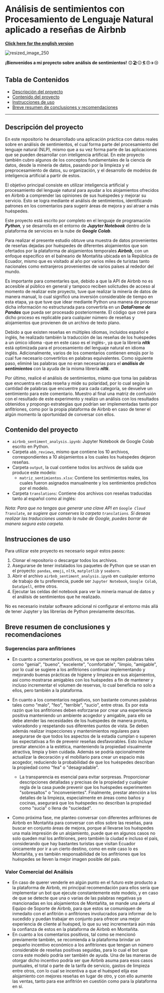 # Análisis de sentimientos con Procesamiento de Lenguaje Natural aplicado a reseñas de Airbnb 

[**Click here for the english version**](https://github.com/carlos-calderon-cabezas/airbnb-sentiment-analysis/blob/main/README_EN.md)

![resized_image_250](https://github.com/user-attachments/assets/745d3055-36a5-4a3e-9741-8ea364b179dd)

**¡Bienvenidos a mi proyecto sobre análisis de sentimientos!** 😊🏖️😐🏄😠✈️😢

## Tabla de Contenidos

- [Descripción del proyecto](#descripción-del-proyecto)
- [Contenido del proyecto](#contenido-del-proyecto)
- [Instrucciones de uso](#instrucciones-de-uso)
- [Breve resumen de conclusiones y recomendaciones](#breve-resumen-de-conclusiones-y-recomendaciones)


---

## Descripción del proyecto

En este repositorio he desarrollado una aplicación práctica con datos reales sobre en análisis de sentimientos, el cual forma parte del procesamiento del lenguaje natural (NLP), mismo que a su vez forma parte de las aplicaciones que se pueden desarrollar con inteligencia artificial. En este proyecto también cubro algunos de los conceptos fundamentales de la ciencia de datos, desde la minería de datos, pasando por la limpieza y el preprocesamiento de datos, su organización, y el desarrollo de modelos de inteligencia artificial a partir de estos.

El objetivo principal consiste en utilizar inteligencia artificial y procesamiento del lenguaje natural para ayudar a los alojamientos ofrecidos en Airbnb a comprender las opiniones de sus huéspedes y mejorar su servicio. Esto se logra mediante el análisis de sentimientos, identificando patrones en los comentarios para sugerir áreas de mejora y así atraer a más huéspedes.

Este proyecto está escrito por completo en el lenguaje de programación ***Python***, y se desarrolla en el entorno de ***Jupyter Notebook*** dentro de la plataforma de servicios en la nube de ***Google Colab***.

Para realizar el presente estudio obtuve una muestra de datos provenientes de reseñas dejadas por huéspedes de diferentes alojamientos que son ofertados por la plataforma de alojamientos temporales ***Airbnb***, con un enfoque específico en el balneario de Montañita ubicada en la República de Ecuador, mismo que es visitado al año por varios miles de turistas tanto nacionales como extranjeros provenientes de varios países al rededor del mundo.

Es importante para comentarles que, debido a que la API de Airbnb no es accesible al público en general y tampoco reciben solictudes de acceso al momento de realizar este proyecto, tuve que realizar la minería de datos de manera manual, lo cual significó una inversión considerable de tiempo en esta etapa, ya que tuve que idear mediante Python una manera de procesar dicha información no estructurada para convertirla en un ***DataFrame de Pandas*** que pueda ser procesado posteriormente. El código que creé para dicho proceso es replicable para cualquier número de reseñas y alojamientos que provienen de un archivo de texto plano.

Debido a que existen reseñas en múltiples idiomas, incluidos español e inglés, he realizado también la traducción de las reseñas de los huéspedes a un úmico idioma -que en este caso es el inglés-, ya que la librería ***nltk*** está optimizada para el procesamiento del lenguaje natural en idioma inglés. Adicionalmente, varios de los comentarios contienen emojis por lo cual fue necesario convertirlos en palabras equivalentes. Como siguiente paso, eliminé las palabras que no eran necesarias para el ***análisis de sentimientos*** con la ayuda de la misma librería ***nltk***.

Por último, realicé el análisis de sentimientos, mismo que toma las palabras que encuentra en cada reseña y mide su polaridad, por lo cual según la cantidad de palabras que encuentre para cada categoría, se devuelve un sentimiento para este comentario. Muestro al final una matriz de confusión con el resultado de este experimento y realizo un análisis con los resultados obtenidos y propongo estrategias que podrían ser implementadas tanto por anfitriones, como por la propia plataforma de Airbnb en caso de tener el algún momento la oportunidad de conversar con ellos.

## Contenido del proyecto

- `airbnb_sentiment_analysis.ipynb`: Jupyter Notebook de Google Colab escrito en Python.
- Carpeta `abb_reviews`, mismo que contiene los 10 archivos, correspondientes a 10 alojamientos a los cuales los huéspedes dejaron reseñas.
- Carpeta `output`, la cual contiene todos los archivos de salida que produce este modelo:
  - `matriz_sentimientos.xlsx`: Contiene los sentimientos reales, los cuales fueron asignados manualmente y los sentimientos predichos por el modelo.
- Carpeta `translations`: Contiene dos archivos con reseñas traducidas tanto al español como al inglés:

*Nota: Para que no tengas que generar una clave API en `Google Cloud Translate`, se sugiere que conserves la carpeta `translations`. Si deseas realizar las traducciones usando la nube de Google, puedes borrar de manera segura esta carpeta.*

## Instrucciones de uso

Para utilizar este proyecto es necesario seguir estos pasos:

1. Clonar el repositorio o descargar todos los archivos.
2. Asegurarse de tener instalados los paquetes de Python que se usan en el proyecto: `pandas`, `emoji`, `nltk`, `matplotlib` y `seaborn`.
3. Abrir el archivo `airbnb_sentiment_analysis.ipynb` en cualquier entorno de trabajo de tu preferencia, puede ser `Jupyter Notebook`, `Google Colab`, `DataSpell`, entre otros.
4. Ejecutar las celdas del notebook para ver la minería manual de datos y el análisis de sentimientos que he realizado.

No es necesario instalar software adicional ni configurar el entorno más allá de tener Jupyter y las librerías de Python previamente descritas.

## Breve resumen de conclusiones y recomendaciones

### Sugerencias para anfitriones

- En cuanto a comentarios positivos, se ve que se repiten palabras tales como "genial", "bueno", "excelente", "comfortable", "limpio, "amigable", por lo cual se sugiere a los anfitriones continuar implementando y mejorando buenas prácticas de higiene y limpieza en sus alojamientos, así como mostrarse amigables con los huéspedes a fin de mantener y incluso incrementar el volumen de reservas, lo cual beneficia no solo a ellos, pero también a la plataforma.

- En cuanto a los comentarios negativos, son bastante comunes palabras tales como "malo", "feo", "terrible", "sucio", entre otras. Es por esta razón que los anfitriones deben esforzarse por crear una experiencia positiva manteniendo un ambiente acogedor y amigable, para ello se debe atender las necesidades de los huéspedes de manera pronta, valoradondo y respetando sus diferentes puntos de vista. Se deben además realizar inspecciones y mantenimientos regulares para asegurarse de que todos los aspectos de la estadía cumplan o superen las expectativas a fin de prevenir reseñas desfavorables. Esto incluye prestar atención a la estética, manteniendo la propiedad visualmente atractiva, limpia y bien cuidada. Además se podría opcionalmente actualizar la decoración y el mobiliario para crear un espacio más acogedor, reduciendo la probabilidad de que los huéspedes describan la propiedad como "fea" o "desagradable".

  - La transparencia es esencial para evitar sorpresas. Proporcionar descripciones detalladas y precisas de la propiedad y cualquier regla de la casa puede prevenir que los huéspedes experimenten "sobresaltos" o "inconvenientes". Finalmente, prestar atención a los detalles de la limpieza, especialmente en áreas como baños y cocinas, asegurará que los huéspedes no describan la propiedad como "sucia" o llena de "suciedad".

- Como próxima fase, me planteo conversar con diferentes anfitriones de Airbnb en Montañita para conversar con ellos sobre las reseñas, para buscar en conjunto áreas de mejora, porque al llevarse los huéspedes una mala impresión de un alojamiento, puede que en algunos casos no solo queden mal los anfitriones, pero también la ciudad e incluso el país, considerando que hay bastantes turistas que visitan Ecuador únicamente por ir a un cierto destino, como en este caso lo es Montañita, y es también responsabilidad de los anfitriones que los huéspedes se lleven la mejor imagen posible del país.

### Valor Comercial del Análisis
- En caso de querer venderle en algún punto en el futuro este producto a la plataforma de Airbnb, mi principal recomendación para ellos sería que implementar un bot que ejecute constantemente este modelo, y en caso de que se detecte que una o varias de las palabras negativas ya mancionadas en los alojamientos de Montañita, se mande una alerta al Equipo de Soporte de Airbnb, para que estos se comuniquen de inmedaito con el anfitrión o anfitriones involucrados para informar de lo sucedido y puedan trabajar en conjunto para ofrecer una mejor experiencia de cliente al huésped, lo que su vez incrementará aún más la confianza de estos en la plataforma de Airbnb en Montañita.
- En cuanto a los comentarios positivos, tal como se mencionó previamente también, se recomienda a la plataforma brindar un pequeño incentivo económico a los anfitriones que tengan un número considerable de reseñas positivas seguidas, para lo cual el bot que corra este modelo podría ser también de ayuda. Una de las maneras de otorgar dicho incentivo podría ser que Airbnb asuma para esos casos puntuales, el total o parte de la tarifa de servicio, gastos de limpieza entre otros, con lo cual se incentiva a que el huésped elija ese alojamiento con mejores reseñas en lugar de otro, y con ello aumente las ventas, tanto para ese anfitrión en cuestión como para la plataforma en sí.
